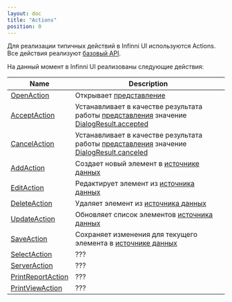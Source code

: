 ```yaml
---
layout: doc
title: "Actions"
position: 0
---
```


Для реализации типичных действий в Infinni UI используются Actions. Все действия реализуют [базовый API](BaseAction/).

На данный момент в Infinni UI реализованы следующие действия:

|Name|Description|
|----|-----------|
|[OpenAction](OpenAction/)|Открывает [представление](../Elements/View/)|
|[AcceptAction](AcceptAction/)|Устанавливает в качестве результата работы [представления](../Elements/View/) значение [DialogResult.accepted](../Elements/View/DialogResult/)|
|[CancelAction](CancelAction/)|Устанавливает в качестве результата работы [представления](../Elements/View/) значение [DialogResult.canceled](../Elements/View/DialogResult/)|
|[AddAction](AddAction/)|Создает новый элемент в [источнике данных](../DataSources)|
|[EditAction](EditAction/)|Редактирует элемент из [источника данных](../DataSources)|
|[DeleteAction](DeleteAction/)|Удаляет элемент из [источника данных](../DataSources)|
|[UpdateAction](UpdateAction/)|Обновляет список элементов [источника данных](../DataSources)|
|[SaveAction](SaveAction/)|Сохраняет изменения для текущего элемента в [источнике данных](../DataSources)|
|[SelectAction](SelectAction/)|???|
|[ServerAction](ServerAction/)|???|
|[PrintReportAction](PrintReportAction/)|???|
|[PrintViewAction](PrintViewAction/)|???|